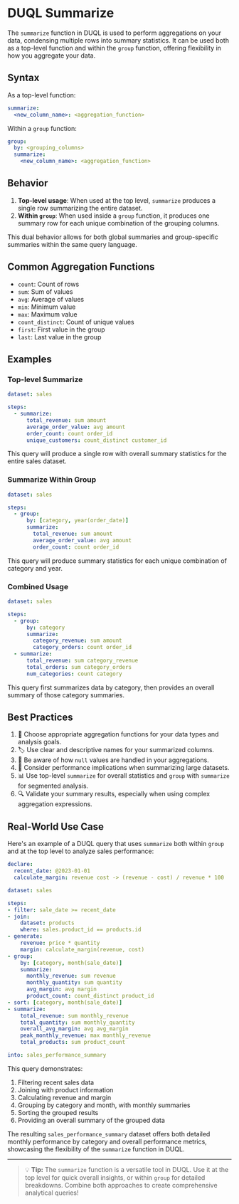# DUQL Summarize

The `summarize` function in DUQL is used to perform aggregations on your data, condensing multiple rows into summary statistics. It can be used both as a top-level function and within the `group` function, offering flexibility in how you aggregate your data.

## Syntax

As a top-level function:

```yaml
summarize:
  <new_column_name>: <aggregation_function>
```

Within a `group` function:

```yaml
group:
  by: <grouping_columns>
  summarize:
    <new_column_name>: <aggregation_function>
```

## Behavior

1. **Top-level usage**: When used at the top level, `summarize` produces a single row summarizing the entire dataset.
2. **Within `group`**: When used inside a `group` function, it produces one summary row for each unique combination of the grouping columns.

This dual behavior allows for both global summaries and group-specific summaries within the same query language.

## Common Aggregation Functions

- `count`: Count of rows
- `sum`: Sum of values
- `avg`: Average of values
- `min`: Minimum value
- `max`: Maximum value
- `count_distinct`: Count of unique values
- `first`: First value in the group
- `last`: Last value in the group

## Examples

### Top-level Summarize

```yaml
dataset: sales

steps:
  - summarize:
      total_revenue: sum amount
      average_order_value: avg amount
      order_count: count order_id
      unique_customers: count_distinct customer_id
```

This query will produce a single row with overall summary statistics for the entire sales dataset.

### Summarize Within Group

```yaml
dataset: sales

steps:
  - group:
      by: [category, year(order_date)]
      summarize:
        total_revenue: sum amount
        average_order_value: avg amount
        order_count: count order_id
```

This query will produce summary statistics for each unique combination of category and year.

### Combined Usage

```yaml
dataset: sales

steps:
  - group:
      by: category
      summarize:
        category_revenue: sum amount
        category_orders: count order_id
  - summarize:
      total_revenue: sum category_revenue
      total_orders: sum category_orders
      num_categories: count category
```

This query first summarizes data by category, then provides an overall summary of those category summaries.

## Best Practices

1. 🎯 Choose appropriate aggregation functions for your data types and analysis goals.
2. 🏷️ Use clear and descriptive names for your summarized columns.
3. 🧮 Be aware of how `null` values are handled in your aggregations.
4. 🚀 Consider performance implications when summarizing large datasets.
5. 📊 Use top-level `summarize` for overall statistics and `group` with `summarize` for segmented analysis.
6. 🔍 Validate your summary results, especially when using complex aggregation expressions.

## Real-World Use Case

Here's an example of a DUQL query that uses `summarize` both within `group` and at the top level to analyze sales performance:

```yaml
declare:
  recent_date: @2023-01-01
  calculate_margin: revenue cost -> (revenue - cost) / revenue * 100

dataset: sales

steps:
- filter: sale_date >= recent_date
- join:
    dataset: products
    where: sales.product_id == products.id
- generate:
    revenue: price * quantity
    margin: calculate_margin(revenue, cost)
- group:
    by: [category, month(sale_date)]
    summarize:
      monthly_revenue: sum revenue
      monthly_quantity: sum quantity
      avg_margin: avg margin
      product_count: count_distinct product_id
- sort: [category, month(sale_date)]
- summarize:
    total_revenue: sum monthly_revenue
    total_quantity: sum monthly_quantity
    overall_avg_margin: avg avg_margin
    peak_monthly_revenue: max monthly_revenue
    total_products: sum product_count

into: sales_performance_summary
```

This query demonstrates:
1. Filtering recent sales data
2. Joining with product information
3. Calculating revenue and margin
4. Grouping by category and month, with monthly summaries
5. Sorting the grouped results
6. Providing an overall summary of the grouped data

The resulting `sales_performance_summary` dataset offers both detailed monthly performance by category and overall performance metrics, showcasing the flexibility of the `summarize` function in DUQL.

---

> 💡 **Tip:** The `summarize` function is a versatile tool in DUQL. Use it at the top level for quick overall insights, or within `group` for detailed breakdowns. Combine both approaches to create comprehensive analytical queries!